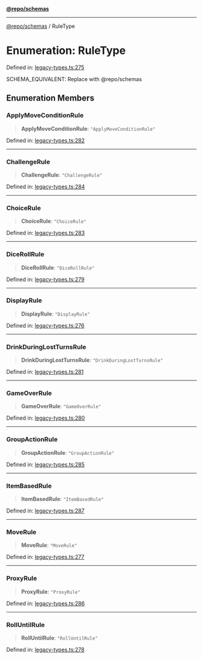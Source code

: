 [**@repo/schemas**](../README.md)

***

[@repo/schemas](../globals.md) / RuleType

# Enumeration: RuleType

Defined in: [legacy-types.ts:275](https://github.com/alexqguo/drinking-board-game-v3/blob/4601cd1dd31c4765939b300b0a940d609425b657/packages/schemas/src/legacy-types.ts#L275)

SCHEMA_EQUIVALENT: Replace with @repo/schemas

## Enumeration Members

### ApplyMoveConditionRule

> **ApplyMoveConditionRule**: `"ApplyMoveConditionRule"`

Defined in: [legacy-types.ts:282](https://github.com/alexqguo/drinking-board-game-v3/blob/4601cd1dd31c4765939b300b0a940d609425b657/packages/schemas/src/legacy-types.ts#L282)

***

### ChallengeRule

> **ChallengeRule**: `"ChallengeRule"`

Defined in: [legacy-types.ts:284](https://github.com/alexqguo/drinking-board-game-v3/blob/4601cd1dd31c4765939b300b0a940d609425b657/packages/schemas/src/legacy-types.ts#L284)

***

### ChoiceRule

> **ChoiceRule**: `"ChoiceRule"`

Defined in: [legacy-types.ts:283](https://github.com/alexqguo/drinking-board-game-v3/blob/4601cd1dd31c4765939b300b0a940d609425b657/packages/schemas/src/legacy-types.ts#L283)

***

### DiceRollRule

> **DiceRollRule**: `"DiceRollRule"`

Defined in: [legacy-types.ts:279](https://github.com/alexqguo/drinking-board-game-v3/blob/4601cd1dd31c4765939b300b0a940d609425b657/packages/schemas/src/legacy-types.ts#L279)

***

### DisplayRule

> **DisplayRule**: `"DisplayRule"`

Defined in: [legacy-types.ts:276](https://github.com/alexqguo/drinking-board-game-v3/blob/4601cd1dd31c4765939b300b0a940d609425b657/packages/schemas/src/legacy-types.ts#L276)

***

### DrinkDuringLostTurnsRule

> **DrinkDuringLostTurnsRule**: `"DrinkDuringLostTurnsRule"`

Defined in: [legacy-types.ts:281](https://github.com/alexqguo/drinking-board-game-v3/blob/4601cd1dd31c4765939b300b0a940d609425b657/packages/schemas/src/legacy-types.ts#L281)

***

### GameOverRule

> **GameOverRule**: `"GameOverRule"`

Defined in: [legacy-types.ts:280](https://github.com/alexqguo/drinking-board-game-v3/blob/4601cd1dd31c4765939b300b0a940d609425b657/packages/schemas/src/legacy-types.ts#L280)

***

### GroupActionRule

> **GroupActionRule**: `"GroupActionRule"`

Defined in: [legacy-types.ts:285](https://github.com/alexqguo/drinking-board-game-v3/blob/4601cd1dd31c4765939b300b0a940d609425b657/packages/schemas/src/legacy-types.ts#L285)

***

### ItemBasedRule

> **ItemBasedRule**: `"ItemBasedRule"`

Defined in: [legacy-types.ts:287](https://github.com/alexqguo/drinking-board-game-v3/blob/4601cd1dd31c4765939b300b0a940d609425b657/packages/schemas/src/legacy-types.ts#L287)

***

### MoveRule

> **MoveRule**: `"MoveRule"`

Defined in: [legacy-types.ts:277](https://github.com/alexqguo/drinking-board-game-v3/blob/4601cd1dd31c4765939b300b0a940d609425b657/packages/schemas/src/legacy-types.ts#L277)

***

### ProxyRule

> **ProxyRule**: `"ProxyRule"`

Defined in: [legacy-types.ts:286](https://github.com/alexqguo/drinking-board-game-v3/blob/4601cd1dd31c4765939b300b0a940d609425b657/packages/schemas/src/legacy-types.ts#L286)

***

### RollUntilRule

> **RollUntilRule**: `"RollUntilRule"`

Defined in: [legacy-types.ts:278](https://github.com/alexqguo/drinking-board-game-v3/blob/4601cd1dd31c4765939b300b0a940d609425b657/packages/schemas/src/legacy-types.ts#L278)
